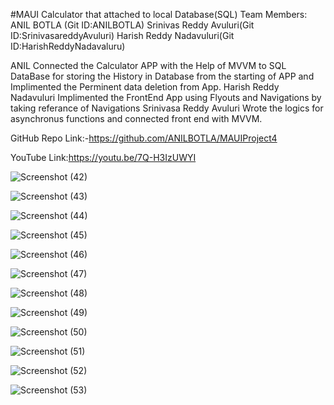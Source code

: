 #MAUI Calculator that attached to local Database(SQL)
Team Members: ANIL BOTLA (Git ID:ANILBOTLA)
              Srinivas Reddy Avuluri(Git ID:SrinivasareddyAvuluri)
              Harish Reddy Nadavuluri(Git ID:HarishReddyNadavaluru)
              
ANIL Connected the Calculator APP with the Help of MVVM to SQL DataBase for storing the History in Database from the starting of APP and Implimented the Perminent data deletion from App.
Harish Reddy Nadavuluri Implimented the FrontEnd App using Flyouts and Navigations by taking referance of Navigations
Srinivasa Reddy Avuluri Wrote the logics for asynchronus functions and connected front end with MVVM.

GitHub Repo Link:-https://github.com/ANILBOTLA/MAUIProject4


YouTube Link:https://youtu.be/7Q-H3IzUWYI

![Screenshot (42)](https://user-images.githubusercontent.com/52151612/205424182-1da1899a-ec63-4e22-9840-bbc70b713da8.png)

![Screenshot (43)](https://user-images.githubusercontent.com/52151612/205424192-086ff4ca-744d-4c2d-a3c0-3b9aa8aba886.png)

![Screenshot (44)](https://user-images.githubusercontent.com/52151612/205424242-84e7e926-e670-43c3-b3cd-a55cc9b6c8b1.png)

![Screenshot (45)](https://user-images.githubusercontent.com/52151612/205424265-9ef5d147-7f9f-44c9-abc9-099b8a72a3db.png)

![Screenshot (46)](https://user-images.githubusercontent.com/52151612/205424275-5300920f-ca48-404a-bc3f-33622e629213.png)

![Screenshot (47)](https://user-images.githubusercontent.com/52151612/205424286-4dc73889-9b7e-4677-acee-cc1e19643f6d.png)

![Screenshot (48)](https://user-images.githubusercontent.com/52151612/205424154-dc5eefa6-dba0-4d24-aedc-bc1e9a906618.png)

![Screenshot (49)](https://user-images.githubusercontent.com/52151612/205424292-f04bfabe-2aba-4b2b-8e75-43709634d22f.png)

![Screenshot (50)](https://user-images.githubusercontent.com/52151612/205424452-ae50b487-2127-456f-994a-70ab79ae27a9.png)

![Screenshot (51)](https://user-images.githubusercontent.com/52151612/205424465-89b77cc7-07a9-4fce-8021-faa1b282ba26.png)

![Screenshot (52)](https://user-images.githubusercontent.com/52151612/205424471-eb54a46f-242d-4d1c-a093-76a28e584e90.png)

![Screenshot (53)](https://user-images.githubusercontent.com/52151612/205424484-c3950d89-956b-44ec-9868-8213484584fd.png)

